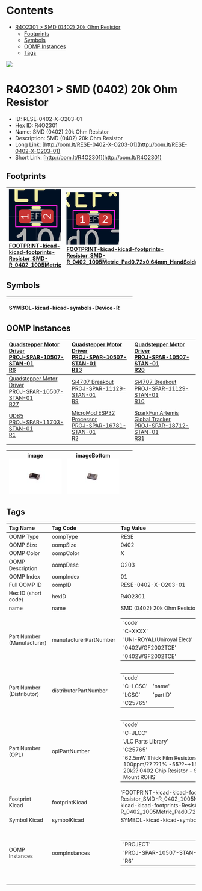 



Contents
========

* [R4O2301 > SMD (0402) 20k Ohm Resistor](#r4o2301--smd-0402-20k-ohm-resistor)
	* [Footprints](#footprints)
	* [Symbols](#symbols)
	* [OOMP Instances](#oomp-instances)
	* [Tags](#tags)
  
![][im]
# R4O2301 > SMD (0402) 20k Ohm Resistor

- ID: RESE-0402-X-O203-01
- Hex ID: R4O2301
- Name: SMD (0402) 20k Ohm Resistor
- Description: SMD (0402) 20k Ohm Resistor
- Long Link: [http://oom.lt/RESE-0402-X-O203-01](http://oom.lt/RESE-0402-X-O203-01)
- Short Link: [http://oom.lt/R4O2301](http://oom.lt/R4O2301)

## Footprints
  

|[![](https://raw.githubusercontent.com/oomlout/oomlout_OOMP_eda_V2/main/FOOTPRINT/kicad/kicad-footprints/Resistor_SMD/R_0402_1005Metric/image_140.png)<br>FOOTPRINT-kicad-kicad-footprints-Resistor_SMD-R_0402_1005Metric](https://github.com/oomlout/oomlout_OOMP_eda_V2/tree/main/FOOTPRINT/kicad/kicad-footprints/Resistor_SMD/R_0402_1005Metric/)|[![](https://raw.githubusercontent.com/oomlout/oomlout_OOMP_eda_V2/main/FOOTPRINT/kicad/kicad-footprints/Resistor_SMD/R_0402_1005Metric_Pad0.72x0.64mm_HandSolder/image_140.png)<br>FOOTPRINT-kicad-kicad-footprints-Resistor_SMD-R_0402_1005Metric_Pad0.72x0.64mm_HandSolder](https://github.com/oomlout/oomlout_OOMP_eda_V2/tree/main/FOOTPRINT/kicad/kicad-footprints/Resistor_SMD/R_0402_1005Metric_Pad0.72x0.64mm_HandSolder/)||
| :--- | :--- | :--- |

## Symbols
  

|![]()<br>SYMBOL-kicad-kicad-symbols-Device-R|||
| :--- | :--- | :--- |

## OOMP Instances
  

|[Quadstepper Motor Driver<br>PROJ-SPAR-10507-STAN-01<br>R6](https://github.com/oomlout/oomlout_OOMP_projects_V2/tree/main/PROJ/SPAR/10507/STAN/01/)|[Quadstepper Motor Driver<br>PROJ-SPAR-10507-STAN-01<br>R13](https://github.com/oomlout/oomlout_OOMP_projects_V2/tree/main/PROJ/SPAR/10507/STAN/01/)|[Quadstepper Motor Driver<br>PROJ-SPAR-10507-STAN-01<br>R20](https://github.com/oomlout/oomlout_OOMP_projects_V2/tree/main/PROJ/SPAR/10507/STAN/01/)|
| :--- | :--- | :--- |
|[Quadstepper Motor Driver<br>PROJ-SPAR-10507-STAN-01<br>R27](https://github.com/oomlout/oomlout_OOMP_projects_V2/tree/main/PROJ/SPAR/10507/STAN/01/)|[Si4707 Breakout<br>PROJ-SPAR-11129-STAN-01<br>R9](https://github.com/oomlout/oomlout_OOMP_projects_V2/tree/main/PROJ/SPAR/11129/STAN/01/)|[Si4707 Breakout<br>PROJ-SPAR-11129-STAN-01<br>R10](https://github.com/oomlout/oomlout_OOMP_projects_V2/tree/main/PROJ/SPAR/11129/STAN/01/)|
|[UDB5<br>PROJ-SPAR-11703-STAN-01<br>R1](https://github.com/oomlout/oomlout_OOMP_projects_V2/tree/main/PROJ/SPAR/11703/STAN/01/)|[MicroMod ESP32 Processor<br>PROJ-SPAR-16781-STAN-01<br>R2](https://github.com/oomlout/oomlout_OOMP_projects_V2/tree/main/PROJ/SPAR/16781/STAN/01/)|[SparkFun Artemis Global Tracker<br>PROJ-SPAR-18712-STAN-01<br>R31](https://github.com/oomlout/oomlout_OOMP_projects_V2/tree/main/PROJ/SPAR/18712/STAN/01/)|
||||
  

|image<br>[![](https://raw.githubusercontent.com/oomlout/oomlout_OOMP_parts_V2/main/RESE/0402/X/O203/01/image_140.jpg)](https://github.com/oomlout/oomlout_OOMP_parts_V2/tree/main/RESE/0402/X/O203/01/image.jpg)|imageBottom<br>[![](https://raw.githubusercontent.com/oomlout/oomlout_OOMP_parts_V2/main/RESE/0402/X/O203/01/image_BOTTOM_140.jpg)](https://github.com/oomlout/oomlout_OOMP_parts_V2/tree/main/RESE/0402/X/O203/01/image_BOTTOM.jpg)|||
| :---: | :---: | :---: | :---: |

## Tags
  

|Tag Name|Tag Code|Tag Value|
| :--- | :--- | :--- |
|OOMP Type|oompType|RESE|
|OOMP Size|oompSize|0402|
|OOMP Color|oompColor|X|
|OOMP Description|oompDesc|O203|
|OOMP Index|oompIndex|01|
|Full OOMP ID|oompID|RESE-0402-X-O203-01|
|Hex ID (short code)|hexID|R4O2301|
|name|name|SMD (0402) 20k Ohm Resistor|
|Part Number (Manufacturer)|manufacturerPartNumber|<table><tr><td>'code'</td></tr><tr><td> 'C-XXXX'</td><td> 'name'</td></tr><tr><td> 'UNI-ROYAL(Uniroyal Elec)'</td><td> 'partID'</td></tr><tr><td> '0402WGF2002TCE'</td><td> 'partName'</td></tr><tr><td> '0402WGF2002TCE'</td></tr></table>|
|Part Number (Distributor)|distributorPartNumber|<table><tr><td>'code'</td></tr><tr><td> 'C-LCSC'</td><td> 'name'</td></tr><tr><td> 'LCSC'</td><td> 'partID'</td></tr><tr><td> 'C25765'</td></tr></table>|
|Part Number (OPL)|oplPartNumber|<table><tr><td>'code'</td></tr><tr><td> 'C-JLCC'</td><td> 'name'</td></tr><tr><td> 'JLC Parts Library'</td><td> 'partID'</td></tr><tr><td> 'C25765'</td><td> 'partName'</td></tr><tr><td> '62.5mW Thick Film Resistors 50V ??100ppm/?? ??1% -55??~+155?? 20k?? 0402  Chip Resistor - Surface Mount ROHS'</td></tr></table>|
|Footprint Kicad|footprintKicad|'FOOTPRINT-kicad-kicad-footprints-Resistor_SMD-R_0402_1005Metric', 'FOOTPRINT-kicad-kicad-footprints-Resistor_SMD-R_0402_1005Metric_Pad0.72x0.64mm_HandSolder'|
|Symbol Kicad|symbolKicad|SYMBOL-kicad-kicad-symbols-Device-R|
|OOMP Instances|oompInstances|<table><tr><td>'PROJECT'</td></tr><tr><td> 'PROJ-SPAR-10507-STAN-01'</td><td> 'ID'</td></tr><tr><td> 'R6'</td></tr></table></td><td> <table><tr><td>'PROJECT'</td></tr><tr><td> 'PROJ-SPAR-10507-STAN-01'</td><td> 'ID'</td></tr><tr><td> 'R13'</td></tr></table></td><td> <table><tr><td>'PROJECT'</td></tr><tr><td> 'PROJ-SPAR-10507-STAN-01'</td><td> 'ID'</td></tr><tr><td> 'R20'</td></tr></table></td><td> <table><tr><td>'PROJECT'</td></tr><tr><td> 'PROJ-SPAR-10507-STAN-01'</td><td> 'ID'</td></tr><tr><td> 'R27'</td></tr></table></td><td> <table><tr><td>'PROJECT'</td></tr><tr><td> 'PROJ-SPAR-11129-STAN-01'</td><td> 'ID'</td></tr><tr><td> 'R9'</td></tr></table></td><td> <table><tr><td>'PROJECT'</td></tr><tr><td> 'PROJ-SPAR-11129-STAN-01'</td><td> 'ID'</td></tr><tr><td> 'R10'</td></tr></table></td><td> <table><tr><td>'PROJECT'</td></tr><tr><td> 'PROJ-SPAR-11703-STAN-01'</td><td> 'ID'</td></tr><tr><td> 'R1'</td></tr></table></td><td> <table><tr><td>'PROJECT'</td></tr><tr><td> 'PROJ-SPAR-16781-STAN-01'</td><td> 'ID'</td></tr><tr><td> 'R2'</td></tr></table></td><td> <table><tr><td>'PROJECT'</td></tr><tr><td> 'PROJ-SPAR-18712-STAN-01'</td><td> 'ID'</td></tr><tr><td> 'R31'</td></tr></table>|
||||



[im]: image_450.jpg
